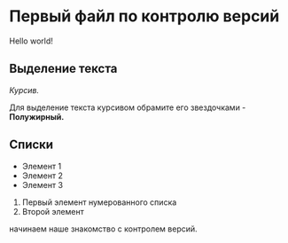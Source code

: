 # Первый файл по контролю версий
Hello world!

## Выделение текста

*Курсив.*

Для выделение текста курсивом обрамите его звездочками - 
**Полужирный.**

## Списки

* Элемент 1
* Элемент 2
* Элемент 3

1. Первый элемент нумерованного списка
2. Второй элемент

начинаем наше знакомство с контролем версий.
